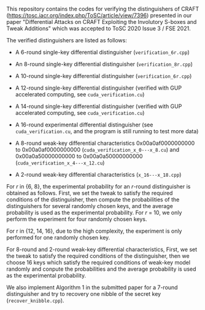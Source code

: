 This repository contains the codes for verifying the distinguishers of CRAFT (https://tosc.iacr.org/index.php/ToSC/article/view/7396) presented in our paper "Differential Attacks on CRAFT Exploiting the Involutory S-boxes and
Tweak Additions" which was accepted to ToSC 2020 Issue 3 / FSE 2021. 

The verified distinguishers are listed as follows:

- A 6-round single-key differential distinguisher  (`verification_6r.cpp`)
- An 8-round single-key differential distinguisher  (`verification_8r.cpp`)
- A 10-round single-key differential distinguisher  (`verification_6r.cpp`)
- A 12-round single-key differential distinguisher (verified with GUP accelerated computing, see `cuda_verification.cu`)
- A 14-round single-key differential distinguisher (verified with GUP accelerated computing, see `cuda_verification.cu`)
- A 16-round experimental differential distinguisher (see `cuda_verification.cu`, and the program is still running to test more data)

- A 8-round weak-key differential characteristics 0x00a0af0000000000 to 0x00a0af0000000000 (`cuda_verification_x_0---x_8.cu`) and 0x00a0a50000000000 to 0x00a0a50000000000 (`cuda_verification_x_4---x_12.cu`)
- A 2-round weak-key differential characteristics  (`x_16---x_18.cpp`)

For *r* in {6, 8}, the experimental probability for an *r*-round distinguisher is obtained as follows. First, we set the tweak to satisfy the required conditions of the distinguisher, then compute the probabilities of the distinguishers for several randomly chosen keys, and the average probability is used as the experimental probability. For *r* = 10, we only perform the experiment for four randomly chosen keys.

For r in {12, 14, 16}, due to the high complexity, the experiment is only performed for one randomly chosen key.

For 8-round and 2-round weak-key differential characteristics, First, we set the tweak to satisfy the required conditions of the distinguisher, then we choose 16 keys which satisfy the required conditions of weak-key model randomly and conpute the probabilities and the average probability is used as the experimental probability.

We also implement Algorithm 1 in the submitted paper for a 7-round distinguisher and try to recovery one nibble of the secret key (`recover_knibble.cpp`). 



